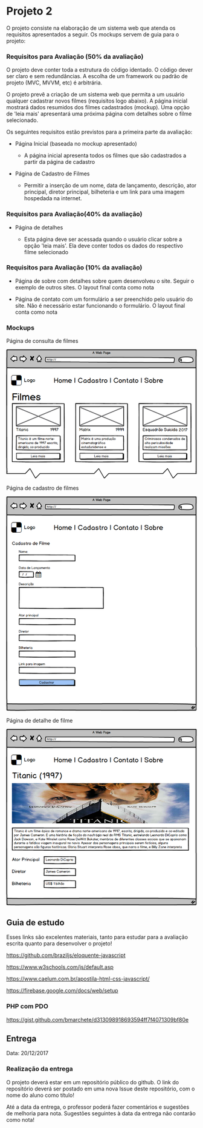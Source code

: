 # Projeto 2

O projeto consiste na elaboração de um sistema web que atenda os requisitos apresentados a seguir. Os mockups servem de guia para o projeto:

### Requisitos para Avaliação (50% da avaliação)

O projeto deve conter toda a estrutura do código identado. O código dever ser claro e sem redundâncias. A escolha de um framework ou padrão de projeto (MVC, MVVM, etc) é arbitrária.

O projeto prevê a criação de um sistema web que permita a um usuário qualquer cadastrar novos filmes (requisitos logo abaixo). A página inicial mostrará dados resumidos dos filmes cadastrados (mockup). Uma opção de 'leia mais' apresentará uma próxima página com detalhes sobre o filme selecionado.

Os seguintes requisitos estão previstos para a primeira parte da avaliação:

* Página Inicial (baseada no mockup apresentado)
  
  * A página inicial apresenta todos os filmes que são cadastrados a partir da página de cadastro

* Página de Cadastro de Filmes
  
  * Permitir a inserção de um nome, data de lançamento, descrição, ator principal, diretor principal, bilheteria e um link para uma imagem hospedada na internet.  

### Requisitos para Avaliação(40% da avaliação)

* Página de detalhes

  * Esta página deve ser acessada quando o usuário clicar sobre a opção 'leia mais'. Ela deve conter todos os dados do respectivo filme selecionado

### Requisitos para Avaliação (10% da avaliação)

* Página de sobre com detalhes sobre quem desenvolveu o site. Seguir o exemplo de outros sites. O layout final conta como nota

* Página de contato com um formulário a ser preenchido pelo usuário do site. Não é necessário estar funcionando o formulário. O layout final conta como nota

### Mockups

Página de consulta de filmes

![Página de consulta de filmes](./T1.png)

Página de cadastro de filmes

![Página de cadastro de filmes](./T2.png)

Página de detalhe de filme

![Página de detalhe de filme](./T3.png)

## Guia de estudo

Esses links são excelentes materiais, tanto para estudar para a avaliação escrita quanto para desenvolver o projeto!

https://github.com/braziljs/eloquente-javascript

https://www.w3schools.com/js/default.asp

https://www.caelum.com.br/apostila-html-css-javascript/

https://firebase.google.com/docs/web/setup

### PHP com PDO

https://gist.github.com/bmarchete/d313098918693594ff7f4071309bf80e

## Entrega

Data: 20/12/2017

### Realização da entrega

O projeto deverá estar em um repositório público do github. O link do repositório deverá ser postado em uma nova Issue deste repositório, com o nome do aluno como título!

Até a data da entrega, o professor poderá fazer comentários e sugestões de melhoria para nota. Sugestões seguintes à data da entrega não contarão como nota!

